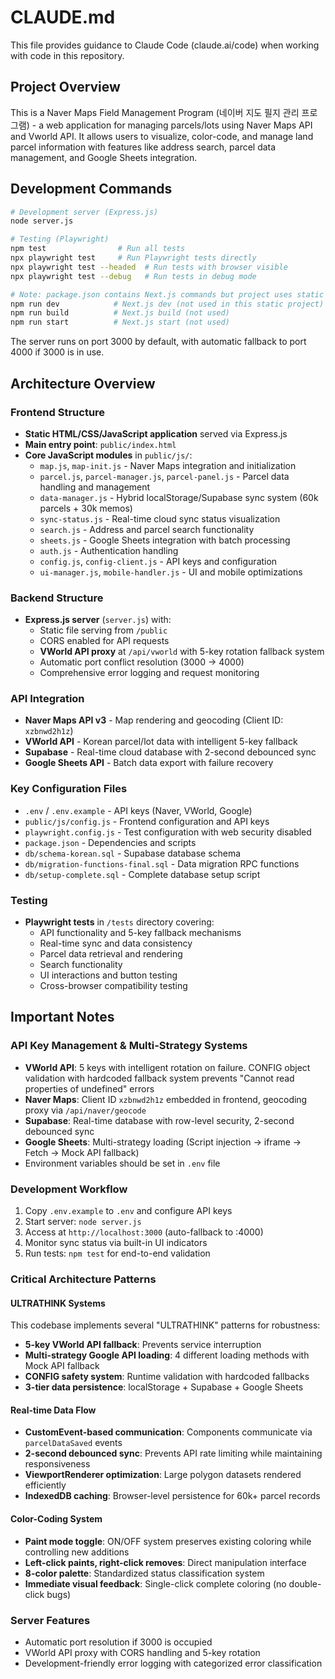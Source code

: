 # CLAUDE.md

This file provides guidance to Claude Code (claude.ai/code) when working with code in this repository.

## Project Overview

This is a Naver Maps Field Management Program (네이버 지도 필지 관리 프로그램) - a web application for managing parcels/lots using Naver Maps API and Vworld API. It allows users to visualize, color-code, and manage land parcel information with features like address search, parcel data management, and Google Sheets integration.

## Development Commands

```bash
# Development server (Express.js)
node server.js

# Testing (Playwright)
npm test                # Run all tests
npx playwright test     # Run Playwright tests directly
npx playwright test --headed  # Run tests with browser visible
npx playwright test --debug   # Run tests in debug mode

# Note: package.json contains Next.js commands but project uses static Express.js
npm run dev            # Next.js dev (not used in this static project)
npm run build          # Next.js build (not used)
npm run start          # Next.js start (not used)
```

The server runs on port 3000 by default, with automatic fallback to port 4000 if 3000 is in use.

## Architecture Overview

### Frontend Structure
- **Static HTML/CSS/JavaScript application** served via Express.js
- **Main entry point**: `public/index.html`
- **Core JavaScript modules** in `public/js/`:
  - `map.js`, `map-init.js` - Naver Maps integration and initialization
  - `parcel.js`, `parcel-manager.js`, `parcel-panel.js` - Parcel data handling and management
  - `data-manager.js` - Hybrid localStorage/Supabase sync system (60k parcels + 30k memos)
  - `sync-status.js` - Real-time cloud sync status visualization
  - `search.js` - Address and parcel search functionality
  - `sheets.js` - Google Sheets integration with batch processing
  - `auth.js` - Authentication handling
  - `config.js`, `config-client.js` - API keys and configuration
  - `ui-manager.js`, `mobile-handler.js` - UI and mobile optimizations

### Backend Structure
- **Express.js server** (`server.js`) with:
  - Static file serving from `/public`
  - CORS enabled for API requests
  - **VWorld API proxy** at `/api/vworld` with 5-key rotation fallback system
  - Automatic port conflict resolution (3000 → 4000)
  - Comprehensive error logging and request monitoring

### API Integration
- **Naver Maps API v3** - Map rendering and geocoding (Client ID: `xzbnwd2h1z`)
- **VWorld API** - Korean parcel/lot data with intelligent 5-key fallback
- **Supabase** - Real-time cloud database with 2-second debounced sync
- **Google Sheets API** - Batch data export with failure recovery

### Key Configuration Files
- `.env` / `.env.example` - API keys (Naver, VWorld, Google)
- `public/js/config.js` - Frontend configuration and API keys
- `playwright.config.js` - Test configuration with web security disabled
- `package.json` - Dependencies and scripts
- `db/schema-korean.sql` - Supabase database schema
- `db/migration-functions-final.sql` - Data migration RPC functions
- `db/setup-complete.sql` - Complete database setup script

### Testing
- **Playwright tests** in `/tests` directory covering:
  - API functionality and 5-key fallback mechanisms
  - Real-time sync and data consistency
  - Parcel data retrieval and rendering
  - Search functionality
  - UI interactions and button testing
  - Cross-browser compatibility testing

## Important Notes

### API Key Management & Multi-Strategy Systems
- **VWorld API**: 5 keys with intelligent rotation on failure. CONFIG object validation with hardcoded fallback system prevents "Cannot read properties of undefined" errors
- **Naver Maps**: Client ID `xzbnwd2h1z` embedded in frontend, geocoding proxy via `/api/naver/geocode`
- **Supabase**: Real-time database with row-level security, 2-second debounced sync
- **Google Sheets**: Multi-strategy loading (Script injection → iframe → Fetch → Mock API fallback)
- Environment variables should be set in `.env` file

### Development Workflow
1. Copy `.env.example` to `.env` and configure API keys
2. Start server: `node server.js`
3. Access at `http://localhost:3000` (auto-fallback to :4000)
4. Monitor sync status via built-in UI indicators
5. Run tests: `npm test` for end-to-end validation

### Critical Architecture Patterns

#### ULTRATHINK Systems
This codebase implements several "ULTRATHINK" patterns for robustness:
- **5-key VWorld API fallback**: Prevents service interruption
- **Multi-strategy Google API loading**: 4 different loading methods with Mock API fallback
- **CONFIG safety system**: Runtime validation with hardcoded fallbacks
- **3-tier data persistence**: localStorage + Supabase + Google Sheets

#### Real-time Data Flow
- **CustomEvent-based communication**: Components communicate via `parcelDataSaved` events
- **2-second debounced sync**: Prevents API rate limiting while maintaining responsiveness  
- **ViewportRenderer optimization**: Large polygon datasets rendered efficiently
- **IndexedDB caching**: Browser-level persistence for 60k+ parcel records

#### Color-Coding System
- **Paint mode toggle**: ON/OFF system preserves existing coloring while controlling new additions
- **Left-click paints, right-click removes**: Direct manipulation interface
- **8-color palette**: Standardized status classification system
- **Immediate visual feedback**: Single-click complete coloring (no double-click bugs)

### Server Features
- Automatic port resolution if 3000 is occupied
- VWorld API proxy with CORS handling and 5-key rotation
- Development-friendly error logging with categorized error classification